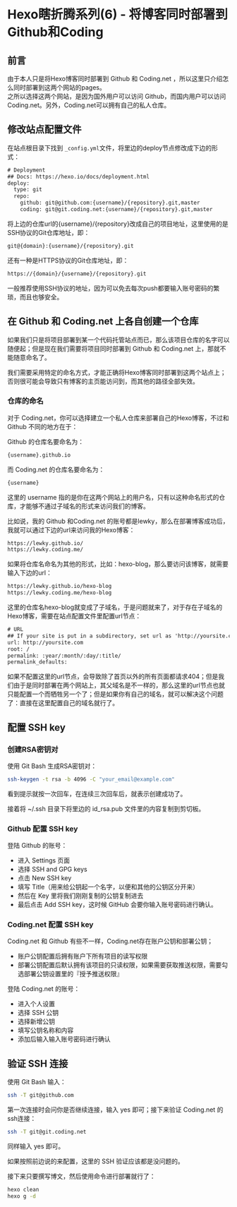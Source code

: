 # Hexo瞎折腾系列(6) - 将博客同时部署到Github和Coding

## 前言

由于本人只是将Hexo博客同时部署到 Github 和 Coding.net ，所以这里只介绍怎么同时部署到这两个网站的pages。  
之所以选择这两个网站，是因为国外用户可以访问 Github，而国内用户可以访问 Coding.net。另外，Coding.net可以拥有自己的私人仓库。

## 修改站点配置文件

在站点根目录下找到 `_config.yml`文件，将里边的deploy节点修改成下边的形式：
<!--more-->
```html
# Deployment
## Docs: https://hexo.io/docs/deployment.html
deploy:
  type: git
  repo:
    github: git@github.com:{username}/{repository}.git,master
    coding: git@git.coding.net:{username}/{repository}.git,master
```

将上边的仓库url的{username}/{repository}改成自己的项目地址，这里使用的是SSH协议的Git仓库地址，即：

```html
git@{domain}:{username}/{repository}.git
```

还有一种是HTTPS协议的Git仓库地址，即：

```html
https://{domain}/{username}/{repository}.git
```

一般推荐使用SSH协议的地址，因为可以免去每次push都要输入账号密码的繁琐，而且也够安全。

## 在 Github 和 Coding.net 上各自创建一个仓库

如果我们只是将项目部署到某一个代码托管站点而已，那么该项目仓库的名字可以随便起；但是现在我们需要将项目同时部署到 Github 和 Coding.net 上，那就不能随意命名了。  

我们需要采用特定的命名方式，才能正确将Hexo博客同时部署到这两个站点上；否则很可能会导致只有博客的主页能访问到，而其他的路径全部失效。

### 仓库的命名

对于 Coding.net，你可以选择建立一个私人仓库来部署自己的Hexo博客，不过和 Github 不同的地方在于：

Github 的仓库名要命名为：

```html
{username}.github.io
```

而 Coding.net 的仓库名要命名为：

```html
{username}
```

这里的 username 指的是你在这两个网站上的用户名，只有以这种命名形式的仓库，才能够不通过子域名的形式来访问我们的博客。

比如说，我的 Github 和Coding.net 的账号都是lewky，那么在部署博客成功后，我就可以通过下边的url来访问我的Hexo博客：

```html
https://lewky.github.io/
https://lewky.coding.me/
```

如果将仓库名命名为其他的形式，比如：hexo-blog，那么要访问该博客，就需要输入下边的url：

```html
https://lewky.github.io/hexo-blog
https://lewky.coding.me/hexo-blog
```

这里的仓库名hexo-blog就变成了子域名，于是问题就来了，对于存在子域名的Hexo博客，需要在站点配置文件里配置url节点：

```html
# URL
## If your site is put in a subdirectory, set url as 'http://yoursite.com/child' and root as '/child/'
url: http://yoursite.com
root: /
permalink: :year/:month/:day/:title/
permalink_defaults:
```

如果不配置这里的url节点，会导致除了首页以外的所有页面都请求404；但是我们由于是同时部署在两个网站上，其父域名是不一样的，那么这里的url节点也就只能配置一个而牺牲另一个了；但是如果你有自己的域名，就可以解决这个问题了：直接在这里配置自己的域名就行了。

## 配置 SSH key

### 创建RSA密钥对

使用 Git Bash 生成RSA密钥对：

```bash
ssh-keygen -t rsa -b 4096 -C "your_email@example.com"
```

看到提示就按一次回车，在连续三次回车后，就表示创建成功了。

接着将 ~/.ssh 目录下将里边的 id_rsa.pub 文件里的内容复制到剪切板。

### Github 配置 SSH key

登陆 Github 的账号：
* 进入 Settings 页面
* 选择 SSH and GPG keys
* 点击 New SSH key
* 填写 Title（用来给公钥起一个名字，以便和其他的公钥区分开来）
* 然后在 Key 里将我们刚刚复制的公钥复制进去
* 最后点击 Add SSH key，这时候 GitHub 会要你输入账号密码进行确认。

### Coding.net 配置 SSH key

Coding.net 和 Github 有些不一样，Coding.net存在账户公钥和部署公钥；
* 账户公钥配置后拥有账户下所有项目的读写权限
* 部署公钥配置后默认拥有该项目的只读权限，如果需要获取推送权限，需要勾选部署公钥设置里的『授予推送权限』

登陆 Coding.net 的账号：
* 进入个人设置
* 选择 SSH 公钥
* 选择新增公钥
* 填写公钥名称和内容
* 添加后输入输入账号密码进行确认

## 验证 SSH 连接

使用 Git Bash 输入：

```bash
ssh -T git@github.com
```

第一次连接时会问你是否继续连接，输入 yes 即可；接下来验证 Coding.net 的ssh连接：

```bash
ssh -T git@git.coding.net
```

同样输入 yes 即可。

如果按照前边说的来配置，这里的 SSH 验证应该都是没问题的。

接下来只要撰写博文，然后使用命令进行部署就行了：

```bash
hexo clean
hexo g -d
```
